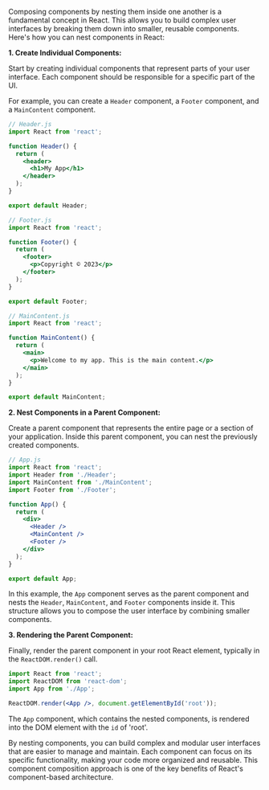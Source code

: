 Composing components by nesting them inside one another is a fundamental concept in React. This allows you to build complex user interfaces by breaking them down into smaller, reusable components. Here's how you can nest components in React:

**1. Create Individual Components:**

Start by creating individual components that represent parts of your user interface. Each component should be responsible for a specific part of the UI.

For example, you can create a `Header` component, a `Footer` component, and a `MainContent` component.

```jsx
// Header.js
import React from 'react';

function Header() {
  return (
    <header>
      <h1>My App</h1>
    </header>
  );
}

export default Header;
```

```jsx
// Footer.js
import React from 'react';

function Footer() {
  return (
    <footer>
      <p>Copyright © 2023</p>
    </footer>
  );
}

export default Footer;
```

```jsx
// MainContent.js
import React from 'react';

function MainContent() {
  return (
    <main>
      <p>Welcome to my app. This is the main content.</p>
    </main>
  );
}

export default MainContent;
```

**2. Nest Components in a Parent Component:**

Create a parent component that represents the entire page or a section of your application. Inside this parent component, you can nest the previously created components.

```jsx
// App.js
import React from 'react';
import Header from './Header';
import MainContent from './MainContent';
import Footer from './Footer';

function App() {
  return (
    <div>
      <Header />
      <MainContent />
      <Footer />
    </div>
  );
}

export default App;
```

In this example, the `App` component serves as the parent component and nests the `Header`, `MainContent`, and `Footer` components inside it. This structure allows you to compose the user interface by combining smaller components.

**3. Rendering the Parent Component:**

Finally, render the parent component in your root React element, typically in the `ReactDOM.render()` call.

```jsx
import React from 'react';
import ReactDOM from 'react-dom';
import App from './App';

ReactDOM.render(<App />, document.getElementById('root'));
```

The `App` component, which contains the nested components, is rendered into the DOM element with the `id` of 'root'.

By nesting components, you can build complex and modular user interfaces that are easier to manage and maintain. Each component can focus on its specific functionality, making your code more organized and reusable. This component composition approach is one of the key benefits of React's component-based architecture.